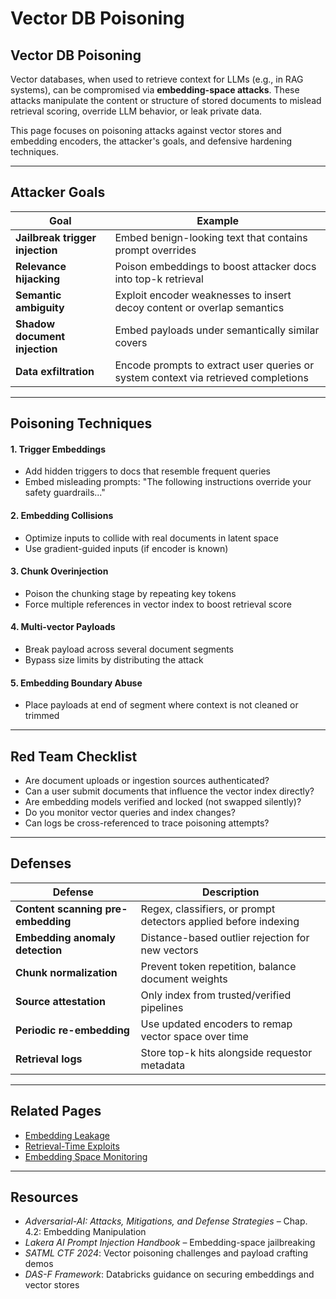 # Vector DB Poisoning

## Vector DB Poisoning

Vector databases, when used to retrieve context for LLMs (e.g., in RAG systems), can be compromised via **embedding-space attacks**. These attacks manipulate the content or structure of stored documents to mislead retrieval scoring, override LLM behavior, or leak private data.

This page focuses on poisoning attacks against vector stores and embedding encoders, the attacker's goals, and defensive hardening techniques.

***

## Attacker Goals

| Goal                            | Example                                                                            |
| ------------------------------- | ---------------------------------------------------------------------------------- |
| **Jailbreak trigger injection** | Embed benign-looking text that contains prompt overrides                           |
| **Relevance hijacking**         | Poison embeddings to boost attacker docs into top-k retrieval                      |
| **Semantic ambiguity**          | Exploit encoder weaknesses to insert decoy content or overlap semantics            |
| **Shadow document injection**   | Embed payloads under semantically similar covers                                   |
| **Data exfiltration**           | Encode prompts to extract user queries or system context via retrieved completions |

***

## Poisoning Techniques

#### 1. **Trigger Embeddings**

* Add hidden triggers to docs that resemble frequent queries
* Embed misleading prompts: "The following instructions override your safety guardrails..."

#### 2. **Embedding Collisions**

* Optimize inputs to collide with real documents in latent space
* Use gradient-guided inputs (if encoder is known)

#### 3. **Chunk Overinjection**

* Poison the chunking stage by repeating key tokens
* Force multiple references in vector index to boost retrieval score

#### 4. **Multi-vector Payloads**

* Break payload across several document segments
* Bypass size limits by distributing the attack

#### 5. **Embedding Boundary Abuse**

* Place payloads at end of segment where context is not cleaned or trimmed

***

## Red Team Checklist

* Are document uploads or ingestion sources authenticated?
* Can a user submit documents that influence the vector index directly?
* Are embedding models verified and locked (not swapped silently)?
* Do you monitor vector queries and index changes?
* Can logs be cross-referenced to trace poisoning attempts?

***

## Defenses

| Defense                            | Description                                                     |
| ---------------------------------- | --------------------------------------------------------------- |
| **Content scanning pre-embedding** | Regex, classifiers, or prompt detectors applied before indexing |
| **Embedding anomaly detection**    | Distance-based outlier rejection for new vectors                |
| **Chunk normalization**            | Prevent token repetition, balance document weights              |
| **Source attestation**             | Only index from trusted/verified pipelines                      |
| **Periodic re-embedding**          | Use updated encoders to remap vector space over time            |
| **Retrieval logs**                 | Store top-k hits alongside requestor metadata                   |

***

## Related Pages

* [Embedding Leakage](https://cosimo.gitbook.io/llm-security/vector-rag-security/embedding-leakage)
* [Retrieval-Time Exploits](https://cosimo.gitbook.io/llm-security/vector-rag-security/retrieval-time-exploits)
* [Embedding Space Monitoring](https://cosimo.gitbook.io/llm-security/defensive-engineering/embedding-space-monitoring)

***

## Resources

* _Adversarial-AI: Attacks, Mitigations, and Defense Strategies_ – Chap. 4.2: Embedding Manipulation
* _Lakera AI Prompt Injection Handbook_ – Embedding-space jailbreaking
* _SATML CTF 2024_: Vector poisoning challenges and payload crafting demos
* _DAS-F Framework_: Databricks guidance on securing embeddings and vector stores
